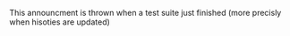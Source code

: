 This announcment is thrown when a test suite just finished (more precisly when hisoties are updated)